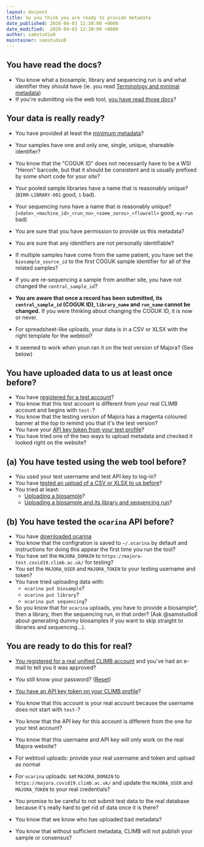 ```yaml
---
layout: docpost
title: So you think you are ready to provide metadata
date_published: 2020-04-03 12:30:00 +0000
date_modified:  2020-04-03 12:30:00 +0000
author: samstudio8
maintainer: samstudio8
---
```


## You have read the docs?

* You know what a biosample, library and sequencing run is and what identifier they should have (ie. you read [Terminology and minimal metadata](/metadata))
* If you're submitting via the web tool, [you have read those docs](https://docs.cog-uk.io/metadata/)?
   
## Your data is really ready?

* You have provided at least the [minimum metadata](/metadata)?
* Your samples have one and only one, single, unique, shareable identifier?
* You know that the "COGUK ID" does not necessarily have to be a WSI "Heron" barcode, but that it should be consistent and is usually prefixed by some short code for your site?
* Your pooled sample libraries have a name that is reasonably unique? (`BIRM-LIBRARY-001` good, `1` bad).
* Your sequencing runs have a name that is reasonably unique? (`<date>_<machine_id>_<run_no>_<some_zeros>_<flowcell>` good, `my-run` bad)

* You are sure that you have permission to provide us this metadata?
* You are sure that any identifiers are not personally identifiable?

* If multiple samples have come from the same patient, you have set the `biosample_source_id` to the first COGUK sample identifier for all of the related samples?
* If you are re-sequencing a sample from another site, you have not changed the `central_sample_id`?

* **You are aware that once a record has been submitted, its `central_sample_id` (COGUK ID), `library_name` and `run_name` cannot be changed.** If you were thinking about changing the COGUK ID, it is now or never.
* For spreadsheet-like uploads, your data is in a CSV or XLSX with the right template for the webtool?

* It seemed to work when youn ran it on the test version of Majora? (See below)

## You have uploaded data to us at least once before?

* You have [registered for a test account](https://majora-test.covid19.climb.ac.uk/forms/register)?
* You know that this test account is different from your real CLIMB account and begins with `test-`?
* You know that the testing version of Majora has a magenta coloured banner at the top to remind you that it's the test version?
* You have your [API key token from your test profile](https://majora-test.covid19.climb.ac.uk/accounts/profile/)?
* You have tried one of the two ways to upload metadata and checked it looked right on the website?

## (a) You have tested using the web tool before?

* You used your test username and test API key to log-in?
* You have [tested an upload of a CSV or XLSX to us before](https://metadata.cog-uk.io/)?
* You tried at least:
    * [Uploading a biosample](https://docs.cog-uk.io/metadata/bulk-upload-1/bulk-upload)?
    * [Uploading a biosample and its library and sequencing run](https://docs.cog-uk.io/metadata/bulk-upload-1/samples-and-sequencing)?

## (b) You have tested the `ocarina` API before?

* You have [downloaded ocarina](https://github.com/climb-covid/ocarina2)
* You know that the configration is saved to `~/.ocarina` by default and instructions for doing this appear the first time you run the tool?
* You have set the `MAJORA_DOMAIN` to `https://majora-test.covid19.climb.ac.uk/` for testing?
* You set the `MAJORA_USER` and `MAJORA_TOKEN` to your testing username and token?
* You have tried uploading data with:
    * `ocarina put biosample`?
    * `ocarina put library`?
    * `ocarina put sequencing`?
* So you know that for `ocarina` uploads, you have to provide a biosample*, then a library, then the sequencing run, in that order? (Ask @samstudio8 about generating dummy biosamples if you want to skip straight to libraries and sequencing...).
    
## You are ready to do this for real?

* [You registered for a real unified CLIMB account](https://majora.covid19.climb.ac.uk/forms/register) and you've had an e-mail to tell you it was approved?
* You still know your password? ([Reset](https://majora.covid19.climb.ac.uk/accounts/password_reset/))
* [You have an API key token on your CLIMB profile](https://majora.covid19.climb.ac.uk/accounts/profile/)?
* You know that this account is your real account because the username does not start with `test-`?
* You know that the API key for this account is different from the one for your test account?
* You know that this username and API key will only work on the real Majora website?

* For webtool uploads: provide your real username and token and upload as normal
* For `ocarina` uploads: set `MAJORA_DOMAIN` to `https://majora.covid19.climb.ac.uk/` and update the `MAJORA_USER` and `MAJORA_TOKEN` to your real credentials?

* You promise to be careful to not submit test data to the real database because it's really hard to get rid of data once it is there?
* You know that we know who has uploaded bad metadata?
* You know that without sufficient metadata, CLIMB will not publish your sample or consensus?



